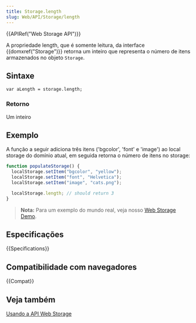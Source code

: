 ```yaml
---
title: Storage.length
slug: Web/API/Storage/length
---
```


{{APIRef("Web Storage API")}}

A propriedade length, que é somente leitura, da interface {{domxref("Storage")}} retorna um inteiro que representa o número de itens armazenados no objeto `Storage`.

## Sintaxe

```
var aLength = storage.length;
```

### Retorno

Um inteiro

## Exemplo

A função a seguir adiciona três itens ('bgcolor', 'font' e 'image') ao local storage do domínio atual, em seguida retorna o número de itens no storage:

```js
function populateStorage() {
  localStorage.setItem("bgcolor", "yellow");
  localStorage.setItem("font", "Helvetica");
  localStorage.setItem("image", "cats.png");

  localStorage.length; // should return 3
}
```

> **Nota:** Para um exemplo do mundo real, veja nosso [Web Storage Demo](https://github.com/mdn/web-storage-demo).

## Especificações

{{Specifications}}

## Compatibilidade com navegadores

{{Compat}}

## Veja também

[Usando a API Web Storage](/pt-BR/docs/Web/API/Web_Storage_API/Using_the_Web_Storage_API)
